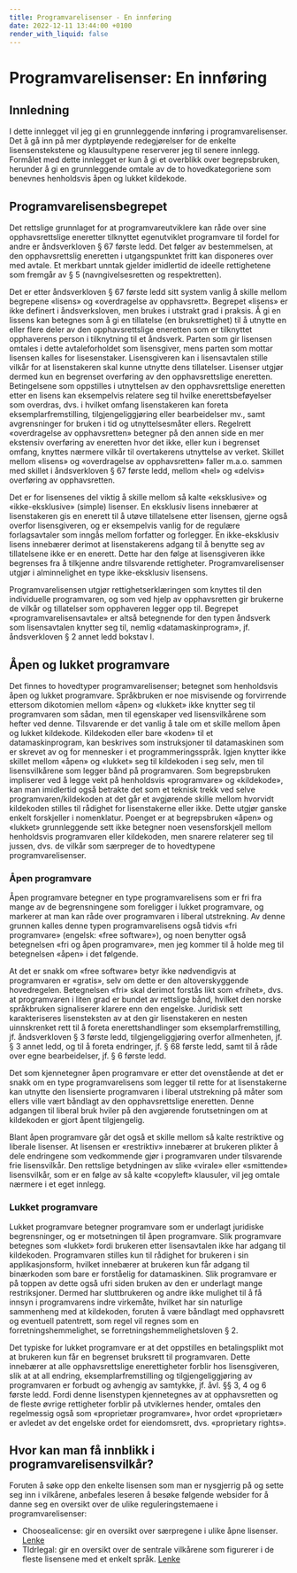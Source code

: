 ```yaml
---
title: Programvarelisenser - En innføring
date: 2022-12-11 13:44:00 +0100
render_with_liquid: false
---
```


# Programvarelisenser: En innføring

## Innledning

I dette innlegget vil jeg gi en grunnleggende innføring i programvarelisenser. Det å gå inn på mer dyptpløyende redegjørelser for de enkelte lisensenstekstene og klausultypene reserverer jeg til senere innlegg. Formålet med dette innlegget er kun å gi et overblikk over begrepsbruken, herunder å gi en grunnleggende omtale av de to hovedkategoriene som benevnes henholdsvis åpen og lukket kildekode.

## Programvarelisensbegrepet

Det rettslige grunnlaget for at programvareutviklere kan råde over sine opphavsrettslige eneretter tilknyttet egenutviklet programvare til fordel for andre er åndsverkloven § 67 første ledd. Det følger av bestemmelsen, at den opphavsrettslig eneretten i utgangspunktet fritt kan disponeres over med avtale. Et merkbart unntak gjelder imidlertid de ideelle rettighetene som fremgår av § 5 (navngivelsesretten og respektretten). 

Det er etter åndsverkloven § 67 første ledd sitt system vanlig å skille mellom begrepene «lisens» og «overdragelse av opphavsrett». Begrepet «lisens» er ikke definert i åndsverksloven, men brukes i utstrakt grad i praksis. Å gi en lissens kan betegnes som å gi en tillatelse (en bruksrettighet) til å utnytte en eller flere deler av den opphavsrettslige eneretten som er tilknyttet opphaverens person i tilknytning til et åndsverk. Parten som gir lisensen omtales i dette avtaleforholdet som lisensgiver, mens parten som mottar lisensen kalles for lisesenstaker. Lisensgiveren kan i lisensavtalen stille vilkår for at lisenstakeren skal kunne utnytte dens tillatelser. Lisenser utgjør dermed kun en begrenset overføring av den opphavsrettslige eneretten. Betingelsene som oppstilles i utnyttelsen av den opphavsrettslige eneretten etter en lisens kan eksempelvis relatere seg til hvilke enerettsbeføyelser som overdras, dvs. i hvilket omfang lisenstakeren kan foreta eksemplarfremstilling, tilgjengeliggjøring eller bearbeidelser mv., samt avgrensninger for bruken i tid og utnyttelsesmåter ellers. Regelrett «overdragelse av opphavsretten» betegner på den annen side en mer ekstensiv overføring av eneretten hvor det ikke, eller kun i begrenset omfang, knyttes nærmere vilkår til overtakerens utnyttelse av verket. Skillet mellom «lisens» og «overdragelse av opphavsretten» faller m.a.o. sammen med skillet i åndsverkloven § 67 første ledd, mellom «hel» og «delvis» overføring av opphavsretten. 

Det er for lisensenes del viktig å skille mellom så kalte «eksklusive» og «ikke-eksklusive» (simple) lisenser. En eksklusiv lisens innebærer at lisenstakeren gis en enerett til å utøve tillatelsene etter lisensen, gjerne også overfor lisensgiveren, og er eksempelvis vanlig for de regulære forlagsavtaler som inngås mellom forfatter og forlegger. En ikke-eksklusiv lisens innebærer derimot at lisenstakerens adgang til å benytte seg av tillatelsene ikke er en enerett. Dette har den følge at lisensgiveren ikke begrenses fra å tilkjenne andre tilsvarende rettigheter. Programvarelisenser utgjør i alminnelighet en type ikke-eksklusiv lisensens. 

Programvarelisensen utgjør rettighetserklæringen som knyttes til den individuelle programvaren, og som ved hjelp av opphavsretten gir brukerne de vilkår og tillatelser som opphaveren legger opp til. Begrepet «programvarelisensavtale» er altså betegnende for den typen åndsverk som lisensavtalen knytter seg til, nemlig «datamaskinprogram», jf. åndsverkloven § 2 annet ledd bokstav l.

## Åpen og lukket programvare

Det finnes to hovedtyper programvarelisenser; betegnet som henholdsvis åpen og lukket programvare. Språkbruken er noe misvisende og forvirrende ettersom dikotomien mellom «åpen» og «lukket» ikke knytter seg til programvaren som sådan, men til egenskaper ved lisensvilkårene som hefter ved denne. Tilsvarende er det vanlig å tale om et skille mellom åpen og lukket kildekode. Kildekoden eller bare «koden» til et datamaskinprogram, kan beskrives som instruksjoner til datamaskinen som er skrevet av og for mennesker i et programmeringsspråk. Igjen knytter ikke skillet mellom «åpen» og «lukket» seg til kildekoden i seg selv, men til lisensvilkårene som legger bånd på programvaren. Som begrepsbruken impliserer ved å legge vekt på henholdsvis «programvare» og «kildekode», kan man imidlertid også betrakte det som et teknisk trekk ved selve programvaren/kildekoden at det går et avgjørende skille mellom hvorvidt kildekoden stilles til rådighet for lisenstakerne eller ikke. Dette utgjør ganske enkelt forskjeller i nomenklatur. Poenget er at begrepsbruken «åpen» og «lukket» grunnleggende sett ikke betegner noen vesensforskjell mellom henholdsvis programvaren eller kildekoden, men snarere relaterer seg til jussen, dvs. de vilkår som særpreger de to hovedtypene programvarelisenser. 

### Åpen programvare

Åpen programvare betegner en type programvarelisens som er fri fra mange av de begrensningene som foreligger i lukket programvare, og markerer at man kan råde over programvaren i liberal utstrekning. Av denne grunnen kalles denne typen programvarelisens også tidvis «fri programvare» (engelsk: «free software»), og noen benytter også betegnelsen «fri og åpen programvare», men jeg kommer til å holde meg til betegnelsen «åpen» i det følgende. 

At det er snakk om «free software» betyr ikke nødvendigvis at programvaren er «gratis», selv om dette er den altoverskyggende hovedregelen. Betegnelsen «fri» skal derimot forstås likt som «frihet», dvs. at programvaren i liten grad er bundet av rettslige bånd, hvilket den norske språkbruken signaliserer klarere enn den engelske. Juridisk sett karakteriseres lisensteksten av at den gir lisenstakeren en nesten uinnskrenket rett til å foreta enerettshandlinger som eksemplarfremstilling, jf. åndsverkloven § 3 første ledd, tilgjengeliggjøring overfor allmenheten, jf. § 3 annet ledd, og til å foreta endringer, jf. § 68 første ledd, samt til å råde over egne bearbeidelser, jf. § 6 første ledd. 

Det som kjennetegner åpen programvare er etter det ovenstående at det er snakk om en type programvarelisens som legger til rette for at lisenstakerne kan utnytte den lisensierte programvaren i liberal utstrekning på måter som ellers ville vært båndlagt av den opphavsrettslige eneretten. Denne adgangen til liberal bruk hviler på den avgjørende forutsetningen om at kildekoden er gjort åpent tilgjengelig. 

Blant åpen programvare går det også et skille mellom så kalte restriktive og liberale lisenser. At lisensen er «restriktiv» innebærer at brukeren plikter å dele endringene som vedkommende gjør i programvaren under tilsvarende frie lisensvilkår. Den rettslige betydningen av slike «virale» eller «smittende» lisensvilkår, som er en følge av så kalte «copyleft» klausuler, vil jeg omtale nærmere i et eget innlegg.


### Lukket programvare

Lukket programvare betegner programvare som er underlagt juridiske begrensninger, og er motsetningen til åpen programvare. Slik programvare betegnes som «lukket» fordi brukeren etter lisensavtalen ikke har adgang til kildekoden. Programvaren stilles kun til rådighet for brukeren i sin applikasjonsform, hvilket innebærer at brukeren kun får adgang til binærkoden som bare er forståelig for datamaskinen. Slik programvare er på toppen av dette også ufri siden bruken av den er underlagt mange restriksjoner. Dermed har sluttbrukeren og andre ikke mulighet til å få innsyn i programvarens indre virkemåte, hvilket har sin naturlige sammenheng med at kildekoden, foruten å være båndlagt med opphavsrett og eventuell patentrett, som regel vil regnes som en forretningshemmelighet, se forretningshemmelighetsloven § 2. 

Det typiske for lukket programvare er at det oppstilles en betalingsplikt mot at brukeren kun får en begrenset bruksrett til programvaren. Dette innebærer at alle opphavsrettslige enerettigheter forblir hos lisensgiveren, slik at at all endring, eksemplarfremstilling og tilgjengeliggjøring av programvaren er forbudt og avhengig av samtykke, jf. åvl. §§ 3, 4 og 6 første ledd. Fordi denne lisenstypen kjennetegnes av at opphavsretten og de fleste øvrige rettigheter forblir på utviklernes hender, omtales den regelmessig også som «proprietær programvare», hvor ordet «proprietær» er avledet av det engelske ordet for eiendomsrett, dvs. «proprietary rights».

## Hvor kan man få innblikk i programvarelisensvilkår?

Foruten å søke opp den enkelte lisensen som man er nysgjerrig på og sette seg inn i vilkårene, anbefales leseren å besøke følgende websider for å danne seg en oversikt over de ulike reguleringstemaene i programvarelisenser:

* Choosealicense: gir en oversikt over særpregene i ulike åpne lisenser. [Lenke](https://choosealicense.com) 
* Tldrlegal: gir en oversikt over de sentrale vilkårene som figurerer i de fleste lisensene med et enkelt språk. [Lenke](https://tldrlegal.com) 
